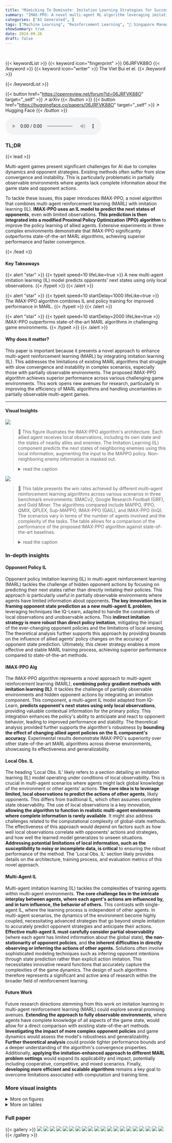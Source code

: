 ```yaml
---
title: "Mimicking To Dominate: Imitation Learning Strategies for Success in Multiagent Games"
summary: "IMAX-PPO: A novel multi-agent RL algorithm leveraging imitation learning to predict opponent actions, achieving superior performance in complex games."
categories: ["AI Generated", ]
tags: ["Machine Learning", "Reinforcement Learning", "🏢 Singapore Management University",]
showSummary: true
date: 2024-09-26
draft: false
---
```


<br>

{{< keywordList >}}
{{< keyword icon="fingerprint" >}} 06JRFVK88O {{< /keyword >}}
{{< keyword icon="writer" >}} The Viet Bui et el. {{< /keyword >}}
 
{{< /keywordList >}}

{{< button href="https://openreview.net/forum?id=06JRFVK88O" target="_self" >}}
↗ arXiv
{{< /button >}}
{{< button href="https://huggingface.co/papers/06JRFVK88O" target="_self" >}}
↗ Hugging Face
{{< /button >}}



<audio controls>
    <source src="https://ai-paper-reviewer.com/06JRFVK88O/podcast.wav" type="audio/wav">
    Your browser does not support the audio element.
</audio>


### TL;DR


{{< lead >}}

Multi-agent games present significant challenges for AI due to complex dynamics and opponent strategies.  Existing methods often suffer from slow convergence and instability.  This is particularly problematic in partially observable environments where agents lack complete information about the game state and opponent actions.

To tackle these issues, this paper introduces IMAX-PPO, a novel algorithm that combines multi-agent reinforcement learning (MARL) with imitation learning (IL).  **IMAX-PPO uses an IL model to predict the next states of opponents**, even with limited observations. **This prediction is then integrated into a modified Proximal Policy Optimization (PPO) algorithm** to improve the policy learning of allied agents.  Extensive experiments in three complex environments demonstrate that IMAX-PPO significantly outperforms state-of-the-art MARL algorithms, achieving superior performance and faster convergence.

{{< /lead >}}


#### Key Takeaways

{{< alert "star" >}}
{{< typeit speed=10 lifeLike=true >}} A new multi-agent imitation learning (IL) model predicts opponents' next states using only local observations. {{< /typeit >}}
{{< /alert >}}

{{< alert "star" >}}
{{< typeit speed=10 startDelay=1000 lifeLike=true >}} The IMAX-PPO algorithm combines IL and policy training for improved performance in MARL. {{< /typeit >}}
{{< /alert >}}

{{< alert "star" >}}
{{< typeit speed=10 startDelay=2000 lifeLike=true >}} IMAX-PPO outperforms state-of-the-art MARL algorithms in challenging game environments. {{< /typeit >}}
{{< /alert >}}

#### Why does it matter?
This paper is important because it presents a novel approach to enhance multi-agent reinforcement learning (MARL) by integrating imitation learning (IL). This addresses the limitations of existing MARL algorithms that struggle with slow convergence and instability in complex scenarios, especially those with partially observable environments. The proposed IMAX-PPO algorithm achieves superior performance across various challenging game environments. This work opens new avenues for research, particularly in improving the efficiency of MARL algorithms and handling uncertainties in partially observable multi-agent games.

------
#### Visual Insights



![](https://ai-paper-reviewer.com/06JRFVK88O/figures_5_1.jpg)

> 🔼 This figure illustrates the IMAX-PPO algorithm's architecture. Each allied agent receives local observations, including its own state and the states of nearby allies and enemies.  The Imitation Learning (IL) component predicts the next states of neighboring enemies using this local information, augmenting the input to the MAPPO policy. Non-neighboring enemy information is masked out.
> <details>
> <summary>read the caption</summary>
> Figure 1: An overview of our IMAX-PPO algorithm. Each local observation of of an ally agent i includes information about itself, as well as enemy and ally agents in its neighborhood (which changes over time). The output of the IL component is the predicted next states of neighboring enemy agents (predictions for the non-neighbor enemies will be masked out).
> </details>





![](https://ai-paper-reviewer.com/06JRFVK88O/tables_7_1.jpg)

> 🔼 This table presents the win rates achieved by different multi-agent reinforcement learning algorithms across various scenarios in three benchmark environments: SMACv2, Google Research Football (GRF), and Gold Miner.  The algorithms compared include MAPPO, IPPO, QMIX, QPLEX, Sup-MAPPO, IMAX-PPO (GAIL), and IMAX-PPO (InQ).  The scenarios vary in terms of the number of agents involved and the complexity of the tasks. The table allows for a comparison of the performance of the proposed IMAX-PPO algorithm against state-of-the-art baselines.
> <details>
> <summary>read the caption</summary>
> Table 1: Win-rates (percentage).
> </details>





### In-depth insights


#### Opponent Policy IL
Opponent policy imitation learning (IL) in multi-agent reinforcement learning (MARL) tackles the challenge of hidden opponent actions by focusing on predicting their next states rather than directly imitating their policies.  This approach is particularly useful in partially observable environments where agents have limited information about opponents. **The key innovation lies in framing opponent state prediction as a new multi-agent IL problem**, leveraging techniques like IQ-Learn, adapted to handle the constraints of local observations and unobservable actions.  This **indirect imitation strategy is more robust than direct policy imitation**, mitigating the impact of the ever-changing opponent policies and the limitations of local sensing.  The theoretical analysis further supports this approach by providing bounds on the influence of allied agents' policy changes on the accuracy of opponent state prediction. Ultimately, this clever strategy enables a more effective and stable MARL training process, achieving superior performance compared to state-of-the-art methods.

#### IMAX-PPO Alg
The IMAX-PPO algorithm represents a novel approach to multi-agent reinforcement learning (MARL), **combining policy gradient methods with imitation learning (IL)**.  It tackles the challenge of partially observable environments and hidden opponent actions by integrating an imitation component. This component, a multi-agent IL model adapted from IQ-Learn, **predicts opponent's next states using only local observations**, providing valuable contextual information for the primary policy.  This integration enhances the policy's ability to anticipate and react to opponent behavior, leading to improved performance and stability. The theoretical analysis provided further supports the algorithm's robustness by **bounding the effect of changing allied agent policies on the IL component's accuracy**. Experimental results demonstrate IMAX-PPO's superiority over other state-of-the-art MARL algorithms across diverse environments, showcasing its effectiveness and generalizability.

#### Local Obs. IL
The heading 'Local Obs. IL' likely refers to a section detailing an imitation learning (IL) model operating under conditions of local observability. This is crucial in multi-agent scenarios where agents might lack global knowledge of the environment or other agents' actions.  **The core idea is to leverage limited, local observations to predict the actions of other agents**, likely opponents. This differs from traditional IL, which often assumes complete state observability.  The use of local observations is a key innovation, **allowing the algorithm to function in realistic multi-agent environments where complete information is rarely available**. It might also address challenges related to the computational complexity of global-state methods. The effectiveness of this approach would depend on factors such as how well local observations correlate with opponents' actions and strategies, and how well the learned model generalizes to unseen situations.  **Addressing potential limitations of local information, such as the susceptibility to noisy or incomplete data, is critical** to ensuring the robust performance of the method. The 'Local Obs. IL' section likely provides details on the architecture, training process, and evaluation metrics of this novel approach.

#### Multi-Agent IL
Multi-agent imitation learning (IL) tackles the complexities of training agents within multi-agent environments.  **The core challenge lies in the intricate interplay between agents, where each agent's actions are influenced by, and in turn influence, the behavior of others.** This contrasts with single-agent IL, where the learning process is independent of other agents.  In multi-agent scenarios,  the dynamics of the environment become highly coupled, necessitating advanced strategies that go beyond simple imitation to accurately predict opponent strategies and anticipate their actions.  **Effective multi-agent IL must carefully consider partial observability** (where each agent has limited information about the global state),  **the non-stationarity of opponent policies**, and **the inherent difficulties in directly observing or inferring the actions of other agents.** Solutions often involve sophisticated modeling techniques such as inferring opponent intentions through state prediction rather than explicit action imitation. This necessitates innovative reward functions that accurately capture the complexities of the game dynamics. The design of such algorithms therefore represents a significant and active area of research within the broader field of reinforcement learning.

#### Future Work
Future research directions stemming from this work on imitation learning in multi-agent reinforcement learning (MARL) could explore several promising avenues.  **Extending the approach to fully observable environments**, where agents have complete knowledge of all aspects of the game state, would allow for a direct comparison with existing state-of-the-art methods.  **Investigating the impact of more complex opponent policies** and game dynamics would assess the model's robustness and generalizability.  **Further theoretical analysis** could provide tighter performance bounds and a deeper understanding of the algorithm's convergence properties.  Additionally, **applying the imitation-enhanced approach to different MARL problem settings** would expand its applicability and impact, potentially including cooperative, competitive, and mixed scenarios. Finally, **developing more efficient and scalable algorithms** remains a key goal to overcome limitations associated with computation and training time.


### More visual insights

<details>
<summary>More on figures
</summary>


![](https://ai-paper-reviewer.com/06JRFVK88O/figures_8_1.jpg)

> 🔼 This figure presents the win-rate curves for seven different multi-agent reinforcement learning algorithms across fifteen sub-tasks in the SMACv2 environment.  The x-axis represents the number of training steps, and the y-axis represents the win rate, averaged over 32 rounds of evaluation. Each sub-task corresponds to a specific scenario with varying numbers of allies and enemies. The figure highlights the relative performance of the algorithms in terms of convergence speed and final win rate.
> <details>
> <summary>read the caption</summary>
> Figure 2: Win-rate curves on SMACv2 environment.
> </details>



![](https://ai-paper-reviewer.com/06JRFVK88O/figures_19_1.jpg)

> 🔼 This figure shows a schematic of the IMAX-PPO algorithm.  Each allied agent receives local observations (its own state and those of nearby allies and enemies).  An imitation learning (IL) component predicts the next states of nearby enemy agents. This prediction, along with the agent's local observations, is fed into the main multi-agent actor-critic algorithm (MAPPO) to improve the policy learning of allied agents.  The algorithm is decentralized, meaning agents act independently, but the critic utilizes global information.
> <details>
> <summary>read the caption</summary>
> Figure 1: An overview of our IMAX-PPO algorithm. Each local observation of of an ally agent i includes information about itself, as well as enemy and ally agents in its neighborhood (which changes over time). The output of the IL component is the predicted next states of neighboring enemy agents (predictions for the non-neighbor enemies will be masked out).
> </details>



![](https://ai-paper-reviewer.com/06JRFVK88O/figures_20_1.jpg)

> 🔼 This figure shows the win rates of different MARL algorithms (MAPPO, IPPO, QMIX, QPLEX, SupMAPPO, IMAX-PPO (GAIL), and IMAX-PPO (InQ)) across three different GRF scenarios (3_vs_1, counter_easy, and counter_hard) plotted against training steps.  The horizontal dashed lines represent the average win rates obtained by each algorithm after training.  The results demonstrate that IMAX-PPO (InQ) consistently achieves the highest win rate across all scenarios, showcasing its superior performance compared to other state-of-the-art algorithms.
> <details>
> <summary>read the caption</summary>
> Figure 4: Win-rate curves on GRF environment.
> </details>



![](https://ai-paper-reviewer.com/06JRFVK88O/figures_20_2.jpg)

> 🔼 The figure shows the win rates of different multi-agent reinforcement learning algorithms in the Gold Miner environment over the course of training.  The x-axis represents the number of training steps, and the y-axis represents the win rate.  The algorithms compared include MAPPO, IPPO, QMIX, QPLEX, SupMAPPO, IMAX-PPO (GAIL), and IMAX-PPO (InQ). The Gold Miner environment has three difficulty levels: easy, medium, and hard, each represented by a separate plot.  IMAX-PPO (InQ) consistently outperforms other methods across all difficulty levels.
> <details>
> <summary>read the caption</summary>
> Figure 5: Win-rate curves on Gold Miner environment.
> </details>



![](https://ai-paper-reviewer.com/06JRFVK88O/figures_21_1.jpg)

> 🔼 This figure compares the learning curves of different multi-agent reinforcement learning algorithms on SMACv2, a challenging StarCraft II benchmark. The x-axis represents the number of training steps, while the y-axis shows the win rate.  The algorithms compared include QMIX, QMIX-IMAX (the authors' proposed algorithm integrating imitation learning), and MAPPO-IMAX (another variant of the authors' algorithm using MAPPO as the baseline).  The figure is divided into subplots, each showing results for a different combination of faction (Protoss, Terran, Zerg) and team size (5 vs. 5, 10 vs. 10). The shaded areas represent the standard deviation across multiple runs, showing variability in performance.
> <details>
> <summary>read the caption</summary>
> Figure 6: Learning curves with different methods on SMACv2.
> </details>



</details>




<details>
<summary>More on tables
</summary>


![](https://ai-paper-reviewer.com/06JRFVK88O/tables_19_1.jpg)
> 🔼 This table presents the win rates achieved by different multi-agent reinforcement learning algorithms across various tasks and scenarios.  The algorithms compared include MAPPO, IPPO, QMIX, QPLEX, Sup-MAPPO, IMAX-PPO (GAIL), and IMAX-PPO (InQ). The tasks are categorized into SMAC (with sub-categories for Protoss, Terran, and Zerg agents), Gold Miner, and GRF. Each task has multiple scenarios representing different numbers of agents and game complexities. The win rates are percentages, showing the success rate of each algorithm in each scenario.
> <details>
> <summary>read the caption</summary>
> Table 1: Win-rates (percentage).
> </details>

![](https://ai-paper-reviewer.com/06JRFVK88O/tables_20_1.jpg)
> 🔼 This table presents the win rates achieved by different multi-agent reinforcement learning algorithms across various scenarios in three game environments: SMACv2 (StarCraft Multi-Agent Challenge), GRF (Google Research Football), and Gold Miner.  The algorithms compared include MAPPO, IPPO, QMIX, QPLEX, Sup-MAPPO (MAPPO with supervised learning for opponent prediction), IMAX-PPO (GAIL) (our algorithm using Generative Adversarial Imitation Learning for opponent modeling), and IMAX-PPO (InQ) (our algorithm using Inverse Soft-Q Learning for opponent modeling).  Different scenarios within each game environment are tested, varying the number of agents (e.g., 5 vs 5, 10 vs 10) and the race (Protoss, Terran, Zerg for SMACv2).  The table showcases the superior performance of the IMAX-PPO algorithms, particularly IMAX-PPO (InQ), compared to the baselines across most scenarios. 
> <details>
> <summary>read the caption</summary>
> Table 1: Win-rates (percentage).
> </details>

</details>




### Full paper

{{< gallery >}}
<img src="https://ai-paper-reviewer.com/06JRFVK88O/1.png" class="grid-w50 md:grid-w33 xl:grid-w25" />
<img src="https://ai-paper-reviewer.com/06JRFVK88O/2.png" class="grid-w50 md:grid-w33 xl:grid-w25" />
<img src="https://ai-paper-reviewer.com/06JRFVK88O/3.png" class="grid-w50 md:grid-w33 xl:grid-w25" />
<img src="https://ai-paper-reviewer.com/06JRFVK88O/4.png" class="grid-w50 md:grid-w33 xl:grid-w25" />
<img src="https://ai-paper-reviewer.com/06JRFVK88O/5.png" class="grid-w50 md:grid-w33 xl:grid-w25" />
<img src="https://ai-paper-reviewer.com/06JRFVK88O/6.png" class="grid-w50 md:grid-w33 xl:grid-w25" />
<img src="https://ai-paper-reviewer.com/06JRFVK88O/7.png" class="grid-w50 md:grid-w33 xl:grid-w25" />
<img src="https://ai-paper-reviewer.com/06JRFVK88O/8.png" class="grid-w50 md:grid-w33 xl:grid-w25" />
<img src="https://ai-paper-reviewer.com/06JRFVK88O/9.png" class="grid-w50 md:grid-w33 xl:grid-w25" />
<img src="https://ai-paper-reviewer.com/06JRFVK88O/10.png" class="grid-w50 md:grid-w33 xl:grid-w25" />
<img src="https://ai-paper-reviewer.com/06JRFVK88O/11.png" class="grid-w50 md:grid-w33 xl:grid-w25" />
<img src="https://ai-paper-reviewer.com/06JRFVK88O/12.png" class="grid-w50 md:grid-w33 xl:grid-w25" />
<img src="https://ai-paper-reviewer.com/06JRFVK88O/13.png" class="grid-w50 md:grid-w33 xl:grid-w25" />
<img src="https://ai-paper-reviewer.com/06JRFVK88O/14.png" class="grid-w50 md:grid-w33 xl:grid-w25" />
<img src="https://ai-paper-reviewer.com/06JRFVK88O/15.png" class="grid-w50 md:grid-w33 xl:grid-w25" />
<img src="https://ai-paper-reviewer.com/06JRFVK88O/16.png" class="grid-w50 md:grid-w33 xl:grid-w25" />
<img src="https://ai-paper-reviewer.com/06JRFVK88O/17.png" class="grid-w50 md:grid-w33 xl:grid-w25" />
<img src="https://ai-paper-reviewer.com/06JRFVK88O/18.png" class="grid-w50 md:grid-w33 xl:grid-w25" />
<img src="https://ai-paper-reviewer.com/06JRFVK88O/19.png" class="grid-w50 md:grid-w33 xl:grid-w25" />
<img src="https://ai-paper-reviewer.com/06JRFVK88O/20.png" class="grid-w50 md:grid-w33 xl:grid-w25" />
{{< /gallery >}}
